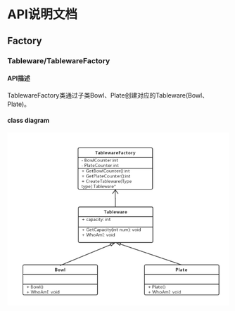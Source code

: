 ﻿# API说明文档

## Factory

### Tableware/TablewareFactory

#### API描述

TablewareFactory类通过子类Bowl、Plate创建对应的Tableware(Bowl、Plate)。

#### class diagram
![image][1]


  [1]: https://github.com/LeonWongInspiration/DesPat_MyKitchen/blob/master/doc/image/Tableware.jpg